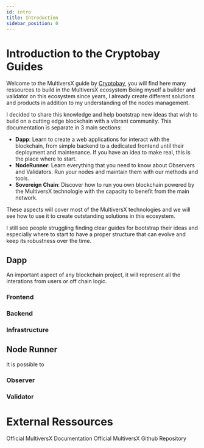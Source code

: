 ```yaml
---
id: intro
title: Introduction
sidebar_position: 0
---
```


# Introduction to the Cryptobay Guides


Welcome to the MultiversX guide by [Cryptobay](https://cryptobay.space), you will find here many ressources to build in the MultiversX ecosystem
Being myself a builder and validator on this ecosystem since years, I already create different solutions and products in addition to my understanding of the nodes management. 

I decided to share this knowledge and help bootstrap new ideas that wish to build on a cutting edge blockchain with a vibrant community.
This documentation is separate in 3 main sections:

- **Dapp**: Learn to create a web applications for interact with the blockchain, from simple backend to a dedicated frontend until their deployment and maintenance. If you have an idea to make real, this is the place where to start.
- **NodeRunner**: Learn everything that you need to know about Observers and Validators. Run your nodes and maintain them with our methods and tools.
- **Sovereign Chain**: Discover how to run you own blockchain powered by the MultiversX technologie with the capacity to benefit from the main network.

These aspects will cover most of the MultiversX technologies and we will see how to use it to create outstanding solutions in this ecosystem.

I still see people struggling finding clear guides for bootstrap their ideas and especially where to start to have a proper structure that can evolve and keep its robustness over the time.


## Dapp

An important aspect of any blockchain project, it will represent all the interations from users or off chain logic.

### Frontend

### Backend

### Infrastructure

## Node Runner
It is possible to 
### Observer

### Validator


# External Ressources

Official MultiversX Documentation 
Official MultiversX Github Repository